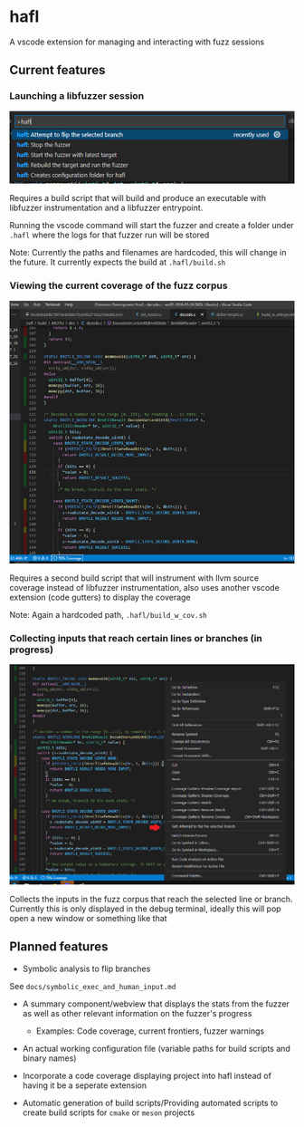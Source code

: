 # hafl 

A vscode extension for managing and interacting with fuzz sessions

## Current features
### Launching a libfuzzer session

![image](./docs/images/command_palette.png)

Requires a build script that will build and produce an executable with libfuzzer instrumentation and a libfuzzer entrypoint. 

Running the vscode command will start the fuzzer and create a folder under `.hafl` where the logs for that fuzzer run will be stored  

Note: Currently the paths and filenames are hardcoded, this will change in the future. It currently expects the build at `.hafl/build.sh`

### Viewing the current coverage of the fuzz corpus

![image](./docs/images/coverage.png)

Requires a second build script that will instrument with llvm source coverage instead of libfuzzer instrumentation, also uses another vscode extension (code gutters) to display the coverage

Note: Again a hardcoded path, `.hafl/build_w_cov.sh`

### Collecting inputs that reach certain lines or branches (in progress)

![image](./docs/images/branch_flipping.png)

Collects the inputs in the fuzz corpus that reach the selected line or branch. Currently this is only displayed in the debug terminal, ideally this will pop open a new window or something like that

## Planned features
- Symbolic analysis to flip branches

See `docs/symbolic_exec_and_human_input.md`

- A summary component/webview that displays the stats from the fuzzer as well as other relevant information on the fuzzer's progress
  - Examples: Code coverage, current frontiers, fuzzer warnings

- An actual working configuration file (variable paths for build scripts and binary names)
- Incorporate a code coverage displaying project into hafl instead of having it be a seperate extension
- Automatic generation of build scripts/Providing automated scripts to create build scripts for `cmake` or `meson` projects